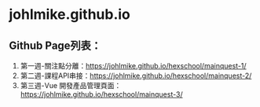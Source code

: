 # johlmike.github.io
## Github Page列表：
1. 第一週-關注點分離：https://johlmike.github.io/hexschool/mainquest-1/
2. 第二週-課程API串接：https://johlmike.github.io/hexschool/mainquest-2/
3. 第三週-Vue 開發產品管理頁面：https://johlmike.github.io/hexschool/mainquest-3/
